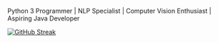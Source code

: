 Python 3 Programmer | NLP Specialist | Computer Vision Enthusiast | Aspiring Java Developer

[![GitHub Streak](https://github-readme-streak-stats.herokuapp.com?user=NataliaKhaidanova&theme=transparent&hide_border=true&hide_current_streak=true)](https://git.io/streak-stats)


